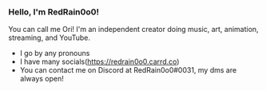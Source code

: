 ### Hello, I'm RedRain0o0!
You can call me Ori! I'm an independent creator doing music, art, animation, streaming, and YouTube.
- I go by any pronouns
- I have many socials(https://redrain0o0.carrd.co)
- You can contact me on Discord at RedRain0o0#0031, my dms are always open!
